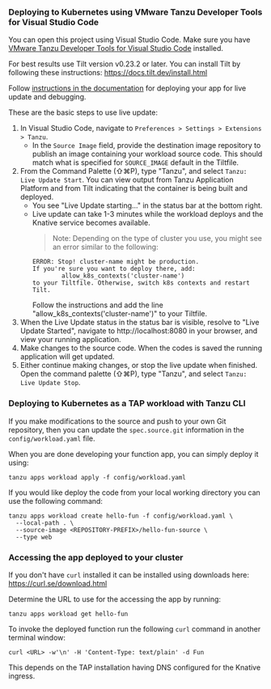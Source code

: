 ### Deploying to Kubernetes using VMware Tanzu Developer Tools for Visual Studio Code

You can open this project using Visual Studio Code. Make sure you have [VMware Tanzu Developer Tools for Visual Studio Code](https://docs.vmware.com/en/Tanzu-Application-Platform/1.0/tap/GUID-vscode-extension-about.html) installed.

For best results use Tilt version v0.23.2 or later. You can install Tilt by following these instructions: https://docs.tilt.dev/install.html

Follow [instructions in the documentation](https://docs.vmware.com/en/Tanzu-Application-Platform/1.0/tap/GUID-vscode-extension-usage-iterating-on-app.html) for deploying your app for live update and debugging.

These are the basic steps to use live update:

1. In Visual Studio Code, navigate to `Preferences > Settings > Extensions > Tanzu`.
    - In the `Source Image` field, provide the destination image repository to publish an image containing your workload source code. This should match what is specified for `SOURCE_IMAGE` default in the Tiltfile.
1. From the Command Palette (⇧⌘P), type "Tanzu", and select `Tanzu: Live Update Start`. You can view output from Tanzu Application Platform and from Tilt indicating that the container is being built and deployed.
    - You see "Live Update starting..." in the status bar at the bottom right.
    - Live update can take 1-3 minutes while the workload deploys and the Knative service becomes available.
        > Note: Depending on the type of cluster you use, you might see an error similar to the following:
        ```
        ERROR: Stop! cluster-name might be production.
        If you're sure you want to deploy there, add:
                allow_k8s_contexts('cluster-name')
        to your Tiltfile. Otherwise, switch k8s contexts and restart Tilt.
        ```
        Follow the instructions and add the line "allow_k8s_contexts('cluster-name')" to your Tiltfile.
1. When the Live Update status in the status bar is visible, resolve to "Live Update Started", navigate to http://localhost:8080 in your browser, and view your running application.
1. Make changes to the source code. When the codes is saved the running application will get updated.
1. Either continue making changes, or stop the live update when finished. Open the command palette (⇧⌘P), type "Tanzu", and select `Tanzu: Live Update Stop`.

### Deploying to Kubernetes as a TAP workload with Tanzu CLI

If you make modifications to the source and push to your own Git repository, then you can update the `spec.source.git` information in the `config/workload.yaml` file.

When you are done developing your function app, you can simply deploy it using:

```
tanzu apps workload apply -f config/workload.yaml
```

If you would like deploy the code from your local working directory you can use the following command:

```
tanzu apps workload create hello-fun -f config/workload.yaml \
  --local-path . \
  --source-image <REPOSITORY-PREFIX>/hello-fun-source \
  --type web
```

### Accessing the app deployed to your cluster

If you don't have `curl` installed it can be installed using downloads here: https://curl.se/download.html

Determine the URL to use for the accessing the app by running:

```
tanzu apps workload get hello-fun
```

To invoke the deployed function run the following `curl` command in another terminal window:

```
curl <URL> -w'\n' -H 'Content-Type: text/plain' -d Fun
```

This depends on the TAP installation having DNS configured for the Knative ingress.

